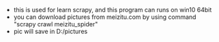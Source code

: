 * this is used for learn scrapy, and this program can runs on win10 64bit
* you can download pictures from meizitu.com by using command "scrapy crawl meizitu_spider"
* pic will save in D:/pictures 

